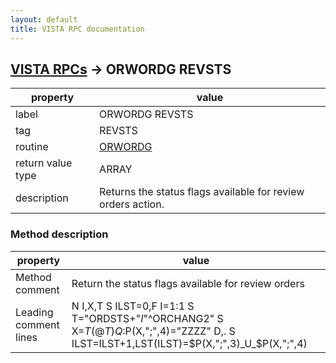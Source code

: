 ```yaml
---
layout: default
title: VISTA RPC documentation
---
```




## [VISTA RPCs](TableOfContent.md) &#8594; ORWORDG REVSTS 

 property | value 
--- | --- 
 label | ORWORDG REVSTS
 tag | REVSTS
 routine | [ORWORDG](http://code.osehra.org/dox/Routine_ORWORDG_source.html)
 return value type | ARRAY
 description | Returns the status flags available for review orders action.


### Method description

 property | value 
--- | --- 
 Method comment | Return the status flags available for review orders
 Leading comment lines | N I,X,T S ILST=0,F I=1:1 S T="ORDSTS+"_I_"^ORCHANG2" S X=$T(@T) Q:$P(X,";",4)="ZZZZ"  D,. S ILST=ILST+1,LST(ILST)=$P(X,";",3)_U_$P(X,";",4)